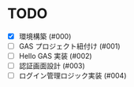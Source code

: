 # TODO

- [x] 環境構築 (#000)
- [ ] GAS プロジェクト紐付け (#001)
- [ ] Hello GAS 実装 (#002)
- [ ] 認証画面設計 (#003)
- [ ] ログイン管理ロジック実装 (#004)
